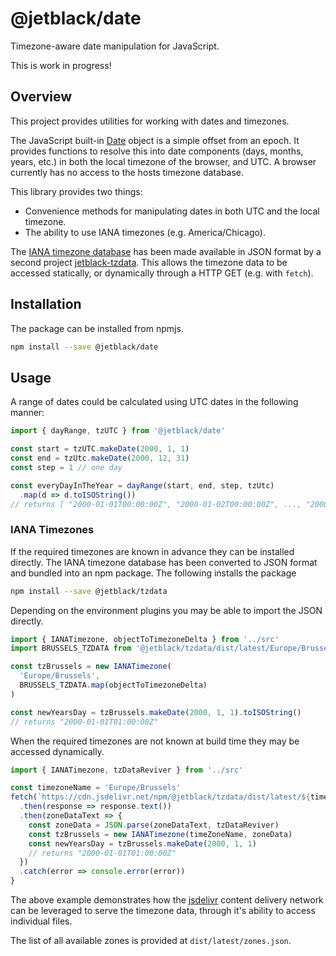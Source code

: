 # @jetblack/date

Timezone-aware date manipulation for JavaScript.

This is work in progress!

## Overview

This project provides utilities for working with dates and timezones.

The JavaScript built-in [Date](https://developer.mozilla.org/en-US/docs/Web/JavaScript/Reference/Global_Objects/Date)
object is a simple offset from an epoch. It provides functions
to resolve this into date components (days, months, years, etc.) in both the local
timezone of the browser, and UTC. A browser currently has no access to the hosts
timezone database.

This library provides two things:

* Convenience methods for manipulating dates in both UTC and the local timezone.
* The ability to use IANA timezones (e.g. America/Chicago).

The
[IANA timezone database](https://www.iana.org/time-zones)
has been made available in JSON format by
a second project [jetblack-tzdata](https://github.com/rob-blackbourn/jetblack-tzdata).
This allows the timezone data to be accessed statically, or dynamically through a HTTP GET (e.g. with `fetch`).

## Installation

The package can be installed from npmjs.

```bash
npm install --save @jetblack/date
```

## Usage

A range of dates could be calculated using UTC dates in the following manner:

```js
import { dayRange, tzUTC } from '@jetblack/date'

const start = tzUTC.makeDate(2000, 1, 1)
const end = tzUtc.makeDate(2000, 12, 31)
const step = 1 // one day

const everyDayInTheYear = dayRange(start, end, step, tzUtc)
  .map(d => d.toISOString())
// returns [ "2000-01-01T00:00:00Z", "2000-01-02T00:00:00Z", ..., "2000-12-31T00:00:00Z" ]
```

### IANA Timezones

If the required timezones are known in advance they can be installed directly.
The IANA timezone database has been converted to JSON format and bundled into
an npm package. The following installs the package

```bash
npm install --save @jetblack/tzdata
```

Depending on the environment plugins you may be able to import the JSON directly.

```js
import { IANATimezone, objectToTimezoneDelta } from '../src'
import BRUSSELS_TZDATA from '@jetblack/tzdata/dist/latest/Europe/Brussels.json'

const tzBrussels = new IANATimezone(
  'Europe/Brussels',
  BRUSSELS_TZDATA.map(objectToTimezoneDelta)
)

const newYearsDay = tzBrussels.makeDate(2000, 1, 1).toISOString()
// returns "2000-01-01T01:00:00Z"
```

When the required timezones are not known at build time they may be accessed dynamically.

```js
import { IANATimezone, tzDataReviver } from '../src'

const timezoneName = 'Europe/Brussels'
fetch(`https://cdn.jsdelivr.net/npm/@jetblack/tzdata/dist/latest/${timezoneName}.json`)
  .then(response => response.text())
  .then(zoneDataText => {
    const zoneData = JSON.parse(zoneDataText, tzDataReviver)
    const tzBrussels = new IANATimezone(timeZoneName, zoneData)
    const newYearsDay = tzBrussels.makeDate(2000, 1, 1)
    // returns "2000-01-01T01:00:00Z"
  })
  .catch(error => console.error(error))
}
```

The above example demonstrates how the [jsdelivr](https://www.jsdelivr.com/) content delivery
network can be leveraged to serve the timezone data, through it's ability to access individual
files.

The list of all available zones is provided at `dist/latest/zones.json`.
